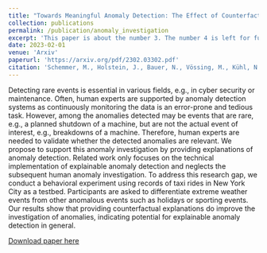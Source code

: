 ```yaml
---
title: "Towards Meaningful Anomaly Detection: The Effect of Counterfactual Explanations on the Investigation of Anomalies in Multivariate Time Series"
collection: publications
permalink: /publication/anomaly_investigation
excerpt: 'This paper is about the number 3. The number 4 is left for future work.'
date: 2023-02-01
venue: 'Arxiv'
paperurl: 'https://arxiv.org/pdf/2302.03302.pdf'
citation: 'Schemmer, M., Holstein, J., Bauer, N., Vössing, M., Kühl, N., Satzger, G. (2023) "Towards Meaningful Anomaly Detection: The Effect of Counterfactual Explanations on the Investigation of Anomalies in Multivariate Time Series." <i>Arxiv</i>.'
---
```

Detecting rare events is essential in various fields, e.g., in cyber security or maintenance. Often, human experts are supported by anomaly detection systems as continuously monitoring the data is an error-prone and tedious task. However, among the anomalies detected may be events that are rare, e.g., a planned shutdown of a machine, but are not the actual event of interest, e.g., breakdowns of a machine. Therefore, human experts are needed to validate whether the detected anomalies are relevant. We propose to support this anomaly investigation by providing explanations of anomaly detection. Related work only focuses on the technical implementation of explainable anomaly detection and neglects the subsequent human anomaly investigation. To address this research gap, we conduct a behavioral experiment using records of taxi rides in New York City as a testbed. Participants are asked to differentiate extreme weather events from other anomalous events such as holidays or sporting events. Our results show that providing counterfactual explanations do improve the investigation of anomalies, indicating potential for explainable anomaly detection in general.

[Download paper here](https://arxiv.org/pdf/2302.03302.pdf)